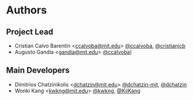 # Authors

## Project Lead

- Cristian Calvo Barentin <<ccalvoba@mit.edu>> [@ccalvoba](https://github.mit.edu/ccalvoba), [@cristianjcb](https://github.com/cristianjcb)
- Augusto Gandia <<gandia@mit.edu>> [@ccalvoba](https://github.mit.edu/gandia))

## Main Developers

- Dimitrios Chatzinikolis <<dchatzin@mit.edu>> [@dchatzin-mit](https://github.mit.edu/dchatzin), [@dchatzin](https://github.com/dchatzin)
- Wonki Kang <<kwkng@mit.edu>> [@kwkng](https://github.mit.edu/kwkng), [@KiiKang](https://github.com/KiiKang)



